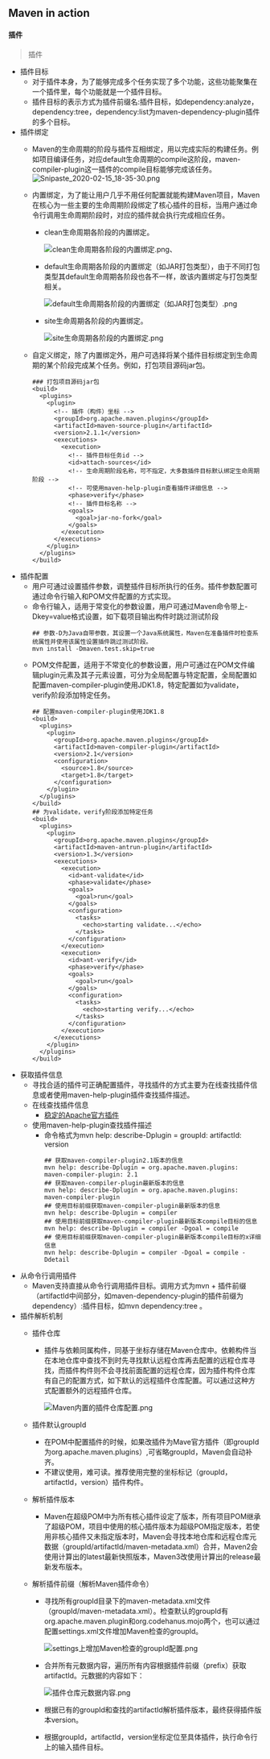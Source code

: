 ## Maven in action
#### 插件
> 插件
  * 插件目标
    * 对于插件本身，为了能够完成多个任务实现了多个功能，这些功能聚集在一个插件里，每个功能就是一个插件目标。
    * 插件目标的表示方式为插件前缀名:插件目标，如dependency:analyze，dependency:tree，dependency:list为maven-dependency-plugin插件的多个目标。
  * 插件绑定
    * Maven的生命周期的阶段与插件互相绑定，用以完成实际的构建任务。例如项目编译任务，对应default生命周期的compile这阶段，maven-compiler-plugin这一插件的compile目标能够完成该任务。
      ![Snipaste_2020-02-15_18-35-30.png](https://i.loli.net/2020/02/15/wsYalUr6W1kCRuq.png)
    * 内置绑定，为了能让用户几乎不用任何配置就能构建Maven项目，Maven在核心为一些主要的生命周期阶段绑定了核心插件的目标，当用户通过命令行调用生命周期阶段时，对应的插件就会执行完成相应任务。
      * clean生命周期各阶段的内置绑定。

        ![clean生命周期各阶段的内置绑定.png](https://i.loli.net/2020/02/16/rZhaMvGDjAS1Y65.png)、

      * default生命周期各阶段的内置绑定（如JAR打包类型），由于不同打包类型其default生命周期各阶段也各不一样，故该内置绑定与打包类型相关。

        ![default生命周期各阶段的内置绑定（如JAR打包类型）.png](https://i.loli.net/2020/02/16/78M2hYgsJSBWCGE.png)

      * site生命周期各阶段的内置绑定。

        ![site生命周期各阶段的内置绑定.png](https://i.loli.net/2020/02/16/R2dKjMfN8Uq56vB.png)

    * 自定义绑定，除了内置绑定外，用户可选择将某个插件目标绑定到生命周期的某个阶段完成某个任务。例如，打包项目源码jar包。
      ```
      ### 打包项目源码jar包
      <build>
        <plugins>
          <plugin>
            <!-- 插件（构件）坐标 -->
            <groupId>org.apache.maven.plugins</groupId>
            <artifactId>maven-source-plugin</artifactId>
            <version>2.1.1</version>
            <executions>
              <execution>
                <!-- 插件目标任务id -->
                <id>attach-sources</id>
                <!-- 生命周期阶段名称，可不指定，大多数插件目标默认绑定生命周期阶段 -->
                <!-- 可使用maven-help-plugin查看插件详细信息 -->
                <phase>verify</phase>
                <!-- 插件目标名称 -->
                <goals>
                  <goal>jar-no-fork</goal>
                </goals>
              </execution>
            </executions>
          </plugin>
        </plugins>
      </build>
      ```
  * 插件配置
    * 用户可通过设置插件参数，调整插件目标所执行的任务。插件参数配置可通过命令行输入和POM文件配置的方式实现。
    * 命令行输入，适用于常变化的参数设置，用户可通过Maven命令带上-Dkey=value格式设置，如下载项目输出构件时跳过测试阶段
      ```
      ## 参数-D为Java自带参数，其设置一个Java系统属性，Maven在准备插件时检查系统属性并使用该属性设置插件跳过测试阶段。
      mvn install -Dmaven.test.skip=true
      ```
    * POM文件配置，适用于不常变化的参数设置，用户可通过在POM文件编辑plugin元素及其子元素设置，可分为全局配置与特定配置，全局配置如配置maven-compiler-plugin使用JDK1.8，特定配置如为validate，verify阶段添加特定任务。
      ```
      ## 配置maven-compiler-plugin使用JDK1.8
      <build>
        <plugins>
          <plugin>
            <groupId>org.apache.maven.plugins</groupId>
            <artifactId>maven-compiler-plugin</artifactId>
            <version>2.1</version>
            <configuration>
              <source>1.8</source>
              <target>1.8</target>
            </configuration>
          </plugin>
        </plugins>
      </build>
      ## 为validate，verify阶段添加特定任务
      <build>
        <plugins>
          <plugin>
            <groupId>org.apache.maven.plugins</groupId>
            <artifactId>maven-antrun-plugin</artifactId>
            <version>1.3</version>
            <executions>
              <execution>
                <id>ant-validate</id>
                <phase>validate</phase>
                <goals>
                  <goal>run</goal>
                </goals>
                <configuration>
                  <tasks>
                    <echo>starting validate...</echo>
                  </tasks>
                </configuration>
              </execution>
              <execution>
                <id>ant-verify</id>
                <phase>verify</phase>
                <goals>
                  <goal>run</goal>
                </goals>
                <configuration>
                  <tasks>
                    <echo>starting verify...</echo>
                  </tasks>
                </configuration>
              </execution>
            </executions>
          </plugin>
        </plugins>
      </build>
      ```
  * 获取插件信息
    * 寻找合适的插件可正确配置插件，寻找插件的方式主要为在线查找插件信息或者使用maven-help-plugin插件查找插件描述。
    * 在线查找插件信息
      * [稳定的Apache官方插件](https://maven.apache.org/plugins/index.html)
    * 使用maven-help-plugin查找插件描述
      * 命令格式为mvn help: describe-Dplugin = groupId: artifactId: version
        ```
        ## 获取maven-compiler-plugin2.1版本的信息
        mvn help: describe-Dplugin = org.apache.maven.plugins: maven-compiler-plugin: 2.1
        ## 获取maven-compiler-plugin最新版本的信息
        mvn help: describe-Dplugin = org.apache.maven.plugins: maven-compiler-plugin
        ## 使用目标前缀获取maven-compiler-plugin最新版本的信息
        mvn help: describe-Dplugin = compiler
        ## 使用目标前缀获取maven-compiler-plugin最新版本compile目标的信息
        mvn help: describe-Dplugin = compiler -Dgoal = compile
        ## 使用目标前缀获取maven-compiler-plugin最新版本compile目标的x详细信息
        mvn help: describe-Dplugin = compiler -Dgoal = compile -Ddetail
        ```
  * 从命令行调用插件
    * Maven支持直接从命令行调用插件目标。调用方式为mvn + 插件前缀（artifactId中间部分，如maven-dependency-plugin的插件前缀为dependency）:插件目标，如mvn dependency:tree 。
  * 插件解析机制
    * 插件仓库
      * 插件与依赖同属构件，同基于坐标存储在Maven仓库中。依赖构件当在本地仓库中查找不到时先寻找默认远程仓库再去配置的远程仓库寻找，而插件构件则不会寻找前面配置的远程仓库，因为插件构件仓库有自己的配置方式，如下默认的远程插件仓库配置。可以通过这种方式配置额外的远程插件仓库。

        ![Maven内置的插件仓库配置.png](https://i.loli.net/2020/02/19/qeANCVObdFkcxh3.png)

    * 插件默认groupId
      * 在POM中配置插件的时候，如果改插件为Mave官方插件（即groupId为org.apache.maven.plugins）,可省略groupId，Maven会自动补齐。
      * 不建议使用，难可读。推荐使用完整的坐标标记（groupId，artifactId，version）插件构件。
    * 解析插件版本
      * Maven在超级POM中为所有核心插件设定了版本，所有项目POM继承了超级POM，项目中使用的核心插件版本为超级POM指定版本，若使用非核心插件又未指定版本时，Maven会寻找本地仓库和远程仓库元数据（groupId/artifactId/maven-metadata.xml）合并，Maven2会使用计算出的latest最新快照版本，Maven3改使用计算出的release最新发布版本。
    * 解析插件前缀（解析Maven插件命令）
      * 寻找所有groupId目录下的maven-metadata.xml文件（groupId/maven-metadata.xml）。检查默认的groupId有org.apache.maven.plugin和org.codehanus.mojo两个，也可以通过配置settings.xml文件增加Maven检查的groupId。
      
        ![settings上增加Maven检查的groupId配置.png](https://i.loli.net/2020/02/19/9TaWQh5YxsBDzIZ.png)

      * 合并所有元数据内容，遍历所有内容根据插件前缀（prefix）获取artifactId。元数据的内容如下：

        ![插件仓库元数据内容.png](https://i.loli.net/2020/02/19/WCEU52xSlLsZfI7.png)

      * 根据已有的groupId和查找的artifactId解析插件版本，最终获得插件版本version。
      * 根据groupId，artifactId，version坐标定位至具体插件，执行命令行上的输入插件目标。
  